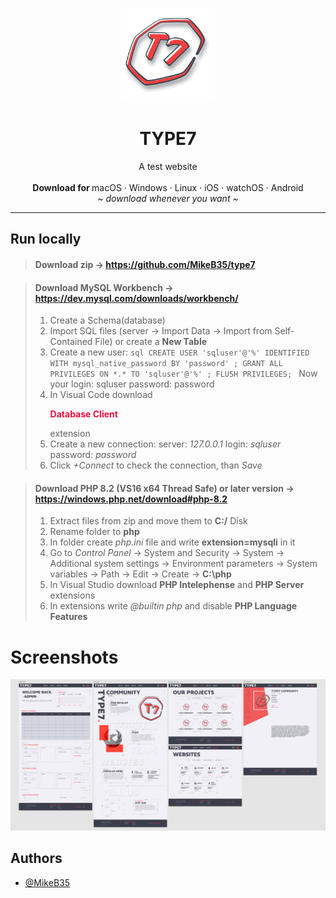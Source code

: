 
<p align="center">
  <a href="#">
    
  </a>
  <p align="center">
   <img width="150" height="150" src="source/img/project/T7product.png" alt="Logo">
  </p>
  <h1 align="center"><b>TYPE7</b></h1>
  <p align="center">
  A test website
    <br />
    <br />
    <b>Download for </b>
    macOS
    ·
    Windows
    ·
    Linux
    ·
    iOS
    ·
    watchOS
    ·
    Android
    <br />
    <i>~ download whenever you want ~</i>
  </p>
</p>

---

## Run locally

>   #### Download zip -> https://github.com/MikeB35/type7

>   #### Download MySQL Workbench -> https://dev.mysql.com/downloads/workbench/
>   1. Create a Schema(database)
>   2. Import SQL files (server -> Import Data -> Import from Self-Contained File) or create a **New Table**
>   3. Create a new user:
    ```sql
        CREATE USER 'sqluser'@'%' IDENTIFIED WITH mysql_native_password BY 'password' ;
        GRANT ALL PRIVILEGES ON *.* TO 'sqluser'@'%' ;
        FLUSH PRIVILEGES;
    ```
>   Now your login: sqluser password: password
>   4. In Visual Code download <p style="color: #f20d3e">**Database Client**</p> extension
>   5. Create a new connection: server: *127.0.0.1* login: *sqluser* password: *password*
>   6. Click *+Connect* to check the connection, than *Save*

>   #### Download PHP 8.2 (VS16 x64 Thread Safe) or later version -> https://windows.php.net/download#php-8.2
>   1. Extract files from zip and move them to **C:/** Disk 
>   2. Rename folder to **php**
>   3. In folder create *php.ini* file and write **extension=mysqli** in it
>   4. Go to *Control Panel* -> System and Security -> System -> Additional system settings -> Environment parameters -> System variables -> Path -> Edit -> Create -> **C:\php**
>   5. In Visual Studio download **PHP Intelephense** and **PHP Server** extensions
>   6. In extensions write *@builtin php* and disable **PHP Language Features**

# Screenshots
![App Screenshot](source/img/project/screenshot.png)
## Authors

- [@MikeB35](https://www.github.com/MikeB35)
